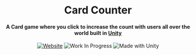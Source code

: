 <h1 align="center">
  Card Counter
</h1>

<h4 align="center">
  A Card game where you click to increase the count with users all over the world built in <a href="https://unity.com" target="_blank">Unity</a>
</h4>

<p align="center" dir="auto">
  <a href="https://bugsarefeatures.github.io/card-counter/" target="_blank"><img src="/Github/website-live.svg" alt="Website"></a> <img src="/Github/curretntly-wip.svg" alt="Work In Progress"> <img src="/Github/made-with-unity.svg" alt="Made with Unity">
</p>
 
